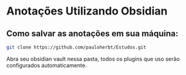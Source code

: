  # Anotações Utilizando Obsidian
 ## Como salvar as anotações em sua máquina:
 ```sh
 git clone https://github.com/pauloherbt/Estudos.git
 ```
 Abra seu obsidian vault nessa pasta, todos os plugins que uso serão configurados automaticamente. 
